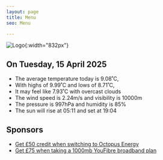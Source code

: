 ```yaml
---
layout: page
title: Menu
seo: Menu

---
```


![Logo](/images/logo.jpg){:width="832px"}

<!-- weather_marker starts -->
## On Tuesday, 15 April 2025

- The average temperature today is 9.08˚C,
- With highs of 9.99˚C and lows of 8.71˚C,
- It may feel like 7.93˚C with overcast clouds
- The wind speed is 2.24m/s and visibility is 10000m
- The pressure is 997hPa and humidity is 85%
- The sun will rise at 05:11 and set at 19:04

<!-- weather_marker ends -->

## Sponsors

- [Get £50 credit when switching to Octopus Energy](https://bit.ly/3oD1nnS)
- [Get £75 when taking a 1000mb YouFibre broadband plan](https://aklam.io/91zWhU?)



